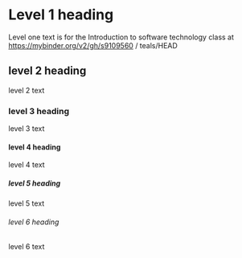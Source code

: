 # Level 1 heading

Level one text is for the Introduction to software technology class at
https://mybinder.org/v2/gh/s9109560 / teals/HEAD

## level 2 heading

level 2 text

### level 3 heading

level 3 text

#### level 4 heading
 
level 4 text

##### level 5 heading

level 5 text

###### level 6 heading

level 6 text
